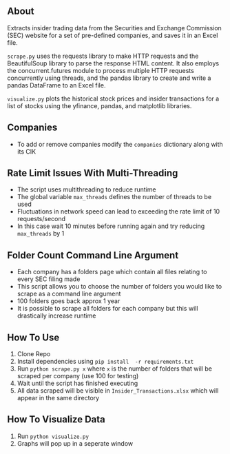 ## About
Extracts insider trading data from the Securities and Exchange Commission (SEC) website for a set of pre-defined companies, and saves it in an Excel file.

`scrape.py` uses the requests library to make HTTP requests and the BeautifulSoup library to parse the response HTML content. It also employs the concurrent.futures module to process multiple HTTP requests concurrently using threads, and the pandas library to create and write a pandas DataFrame to an Excel file.

`visualize.py` plots the historical stock prices and insider transactions for a list of stocks using the yfinance, pandas, and matplotlib libraries. 

## Companies
- To add or remove companies modify the `companies` dictionary along with its CIK


## Rate Limit Issues With Multi-Threading 
- The script uses multithreading to reduce runtime
- The global variable `max_threads` defines the number of threads to be used
- Fluctuations in network speed can lead to exceeding the rate limit of 10 requests/second
- In this case wait 10 minutes before running again and try reducing `max_threads` by 1

## Folder Count Command Line Argument
- Each company has a folders page which contain all files relating to every SEC filing made
- This script allows you to choose the number of folders you would like to scrape as a command line argument
- 100 folders goes back approx 1 year
- It is possible to scrape all folders for each company but this will drastically increase runtime 

## How To Use 
1. Clone Repo
2. Install dependencies using `pip install  -r requirements.txt`
3. Run `python scrape.py x` where `x` is the number of folders that will be scraped per company (use 100 for testing)
4. Wait until the script has finished executing
5. All data scraped will be visible in `Insider_Transactions.xlsx` which will appear in the same directory

## How To Visualize Data
1. Run `python visualize.py` 
2. Graphs will pop up in a seperate window
